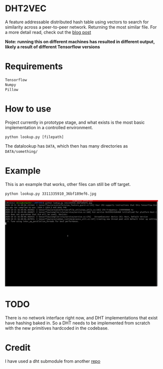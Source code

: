 # DHT2VEC

A feature addressable distributed hash table using vectors to search for similarity across a peer-to-peer network. Returning the most similar file.
For a more detail read, check out the [blog post](https://systemshift.github.io/FAN.html)

**Note: running this on different machines has resulted in different output, likely a result of different Tensorflow versions**

# Requirements

```
Tensorflow
Numpy
Pillow
```

# How to use

Project currently in prototype stage, and what exists is the most basic implementation in a controlled environment.

```
python lookup.py [filepath]
```

The datalookup has `DATA`, which then has many directories as `DATA/something/`


# Example

This is an example that works, other files can still be off target.

```
python lookup.py 3311335910_36bf189ef6.jpg
```

![gif](demo.gif)



# TODO

There is no network interface right now, and DHT implementations that exist have hashing baked in. So a DHT needs to be implemented from scratch with the new primitives hardcoded in the codebase.

# Credit

I have used a dht submodule from another [repo](https://github.com/isaaczafuta/pydht)